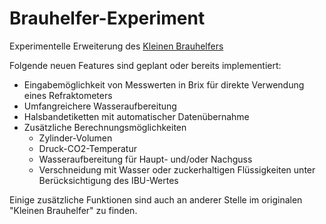 # Brauhelfer-Experiment

Experimentelle Erweiterung des [Kleinen Brauhelfers](http://www.joerum.de/kleiner-brauhelfer)

Folgende neuen Features sind geplant oder bereits implementiert:

- Eingabemöglichkeit von Messwerten in Brix für direkte Verwendung eines Refraktometers
- Umfangreichere Wasseraufbereitung
- Halsbandetiketten mit automatischer Datenübernahme
- Zusätzliche Berechnungsmöglichkeiten
    - Zylinder-Volumen
    - Druck-CO2-Temperatur
    - Wasseraufbereitung für Haupt- und/oder Nachguss
    - Verschneidung mit Wasser oder zuckerhaltigen Flüssigkeiten unter Berücksichtigung des IBU-Wertes
    
 Einige zusätzliche Funktionen sind auch an anderer Stelle im originalen "Kleinen Brauhelfer" zu finden. 
